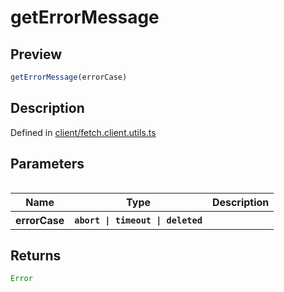 
      
# getErrorMessage

<div class="api-docs__section" data-reactroot="">

## Preview

</div><div class="api-docs__preview fn" data-reactroot="">

```ts
getErrorMessage(errorCase)
```

</div><div class="api-docs__section" data-reactroot="">

## Description

</div><div class="api-docs__description" data-reactroot=""><span class="api-docs__do-not-parse">



</span></div><div class="api-docs__definition" data-reactroot="">

Defined in [client/fetch.client.utils.ts](https://github.com/BetterTyped/hyper-fetch/blob/089b54eb/packages/core/src/client/fetch.client.utils.ts#L6)

</div><div class="api-docs__section" data-reactroot="">

## Parameters

</div><div class="api-docs__parameters" data-reactroot=""><table>

<table><thead><tr><th>Name</th><th>Type</th><th>Description</th></tr></thead><tbody><tr><th>errorCase</th><th><code><span class="api-type__type">abort</span><span class="api-type__symbol"> | </span><span class="api-type__type">timeout</span><span class="api-type__symbol"> | </span><span class="api-type__type">deleted</span></code></th><th><div class="api-docs__description"><span class="api-docs__do-not-parse">



</span></div></th></tr></tbody></table>

</table></div><div class="api-docs__section" data-reactroot="">

## Returns

</div><div class="api-docs__returns" data-reactroot="">

```ts
Error
```

</div>